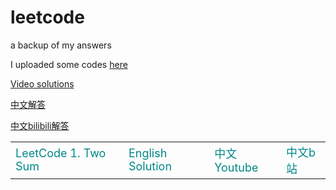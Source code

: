 # leetcode
a backup of my answers

I uploaded some codes [here](https://zhenchaogan.gitbook.io/leetcode-solution/)

[Video solutions](https://www.youtube.com/watch?v=iZHDx-k2Mxw&list=PLSY2q1ZYmTARCSZvXIwO79Lb9LB5EBX-a&index=2)

[中文解答](https://www.youtube.com/watch?v=6S1eKneFu8I&list=PLSY2q1ZYmTATCxSnwd_NohDmmt8PTBzrq)

[中文bilibili解答](https://space.bilibili.com/1551381295/channel/detail?cid=167862)

<table class="table table-bordered table-striped table-condensed">
    <tr>
        <td colspan='40'><font size="4px" color="#0x888888">LeetCode 1. Two Sum</font></td>
        <td colspan='20'><font size="4px" color="#0x888888">English Solution</font></td>
        <td colspan='20'><font size="4px" color="#0x888888">中文Youtube</font></td>
        <td colspan='20'><font size="4px" color="#0x888888">中文b站</font></td>
    </tr>
</table>
